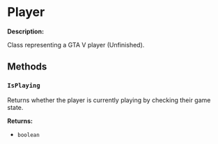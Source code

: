 # Player

**Description:**

Class representing a GTA V player (Unfinished).

## Methods

### `IsPlaying`

Returns whether the player is currently playing by checking their game state.

**Returns:**
- `boolean` 

